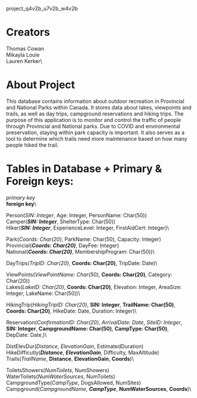 project_q4v2b_u7v2b_w4v2b

# Creators
Thomas Cowan\
Mikayla Louie\
Lauren Kerker\

# About Project

This database contains information about outdoor recreation in Provincial and National Parks within Canada. It stores data
about lakes, viewpoints and trails, as well as day trips, campground reservations and hiking trips. The purpose of this
application is to monitor and control the traffic of people through Provincial and National parks. Due to COVID and environmental preservation, 
staying within park capacity is important. It also serves as a tool to determine which trails need more maintenance based on how many people 
hiked the trail. 

# Tables in Database + Primary & Foreign keys:

*primary key*\
**foreign key**\

Person(*SIN: Integer*, Age: Integer, PersonName: Char(50))\
Camper(***SIN: Integer***, ShelterType: Char(50))\
Hiker(***SIN: Integer***, ExperienceLevel: Integer, FirstAidCert: Integer)\

Park(*Coords: Char(20)*, ParkName: Char(50), Capacity: Integer)\
Provincial(***Coords: Char(20)***, DayFee: Integer)\
National(***Coords: Char(20)***, MembershipProgram: Char(50))\

DayTrips(*TripID: Char(20)*, **Coords: Char(20)**, TripDate: Date)\

ViewPoints(*ViewPointName: Char(50)*, **Coords: Char(20)**, Category: Char(20))\
Lakes(*LakeID: Char(20)*, **Coords: Char(20)**, Elevation: Integer, AreaSize: Integer, LakeName: Char(50))\

HikingTrip(*HikingTripID: Char(20)*, **SIN: Integer**, **TrailName: Char(50)**, **Coords: Char(20)**, HikeDate: Date, Duration: Integer)\

Reservation(*ConfirmationID: Char(20)*, *ArrivalDate: Date*, *SiteID: Integer*, **SIN: Integer**, **CampgroundName: Char(50)**,  **CampType: Char(50)**, DepDate: Date,)\  

DistElevDur(*Distance*, *ElevationGain*, EstimatedDuration)\
HikeDifficutly(***Distance***, ***ElevationGain***, Difficulty, MaxAltitude)\
Trails(*TrailName*, **Distance**, **ElevationGain**, **Coords**)\

ToiletsShowers(*NumToilets*, NumShowers)\
WaterToilets(*NumWaterSources*, NumToilets)\
CampgroundType(*CampType*, DogsAllowed, NumSites)\
Campground(*CampgroundName*, ***CampType***, **NumWaterSources**, **Coords**)\
